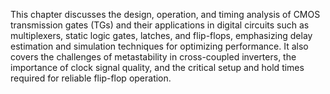 This chapter discusses the design, operation, and timing analysis of CMOS transmission gates (TGs) and their applications in digital circuits such as multiplexers, static logic gates, latches, and flip-flops, emphasizing delay estimation and simulation techniques for optimizing performance. It also covers the challenges of metastability in cross-coupled inverters, the importance of clock signal quality, and the critical setup and hold times required for reliable flip-flop operation.
